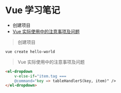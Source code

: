 # Vue 学习笔记

- 创建项目
- [Vue 实际使用中的注意事项及问题](#Vue实际使用中的注意事项及问题)

> 创建项目

```bash
vue create hello-world
```

> Vue 实际使用中的注意事项及问题

```html
<el-dropdown
    v-else-if="item.tag ===
    @command="key => tableHandlerS(key, item)" />
</el-dropdown>
```
